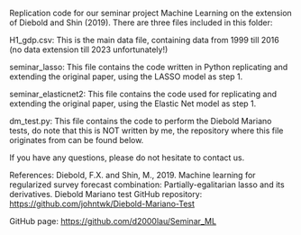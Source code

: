 Replication code for our seminar project Machine Learning on the extension of Diebold and Shin (2019).
There are three files included in this folder:

H1_gdp.csv: This is the main data file, containing data from 1999 till 2016 (no data extension till 2023 unfortunately!)

seminar_lasso: This file contains the code written in Python replicating and extending the original paper, using the LASSO model as step 1. 

seminar_elasticnet2: This file contains the code used for replicating and extending the original paper, using the Elastic Net model as step 1. 

dm_test.py: This file contains the code to perform the Diebold Mariano tests, do note that this is NOT written by me, the repository where this file originates from can be found below.

If you have any questions, please do not hesitate to contact us.


References:
Diebold, F.X. and Shin, M., 2019. Machine learning for regularized survey forecast combination: Partially-egalitarian lasso and its derivatives. 
Diebold Mariano test GitHub repository: https://github.com/johntwk/Diebold-Mariano-Test


GitHub page: https://github.com/d2000lau/Seminar_ML
